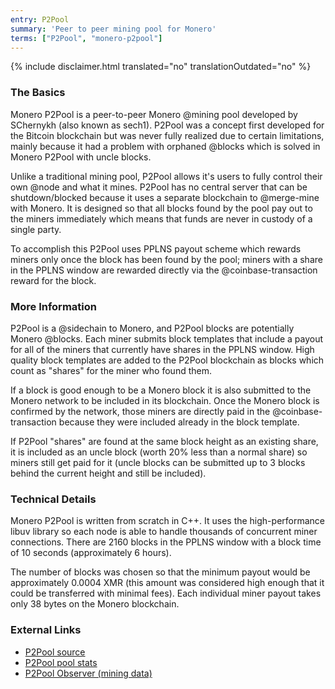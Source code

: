 ```yaml
---
entry: P2Pool
summary: 'Peer to peer mining pool for Monero'
terms: ["P2Pool", "monero-p2pool"]
---
```


{% include disclaimer.html translated="no" translationOutdated="no" %}

### The Basics

Monero P2Pool is a peer-to-peer Monero @mining pool developed by SChernykh
(also known as sech1). P2Pool was a concept first developed for the Bitcoin
blockchain but was never fully realized due to certain limitations, mainly
because it had a problem with orphaned @blocks which is solved in Monero
P2Pool with uncle blocks.

Unlike a traditional mining pool, P2Pool allows it's users to fully control
their own @node and what it mines. P2Pool has no central server that can be
shutdown/blocked because it uses a separate blockchain to @merge-mine with
Monero. It is designed so that all blocks found by the pool pay out to the
miners immediately which means that funds are never in custody of a single
party.

To accomplish this P2Pool uses PPLNS payout scheme which rewards miners only
once the block has been found by the pool; miners with a share in the PPLNS
window are rewarded directly via the @coinbase-transaction reward for the
block.

### More Information

P2Pool is a @sidechain to Monero, and P2Pool blocks are potentially Monero
@blocks. Each miner submits block templates that include a payout for all of
the miners that currently have shares in the PPLNS window. High quality
block templates are added to the P2Pool blockchain as blocks which count as
"shares" for the miner who found them.

If a block is good enough to be a Monero block it is also submitted to the
Monero network to be included in its blockchain. Once the Monero block is
confirmed by the network, those miners are directly paid in the
@coinbase-transaction because they were included already in the block
template.

If P2Pool "shares" are found at the same block height as an existing share,
it is included as an uncle block (worth 20% less than a normal share) so
miners still get paid for it (uncle blocks can be submitted up to 3 blocks
behind the current height and still be included).

### Technical Details

Monero P2Pool is written from scratch in C++. It uses the high-performance
libuv library so each node is able to handle thousands of concurrent miner
connections. There are 2160 blocks in the PPLNS window with a block time of
10 seconds (approximately 6 hours).

The number of blocks was chosen so that the minimum payout would be
approximately 0.0004 XMR (this amount was considered high enough that it
could be transferred with minimal fees). Each individual miner payout takes
only 38 bytes on the Monero blockchain.

### External Links

- [P2Pool source](https://github.com/SChernykh/p2pool)
- [P2Pool pool stats](https://p2pool.io)
- [P2Pool Observer (mining data)](https://p2pool.observer)
